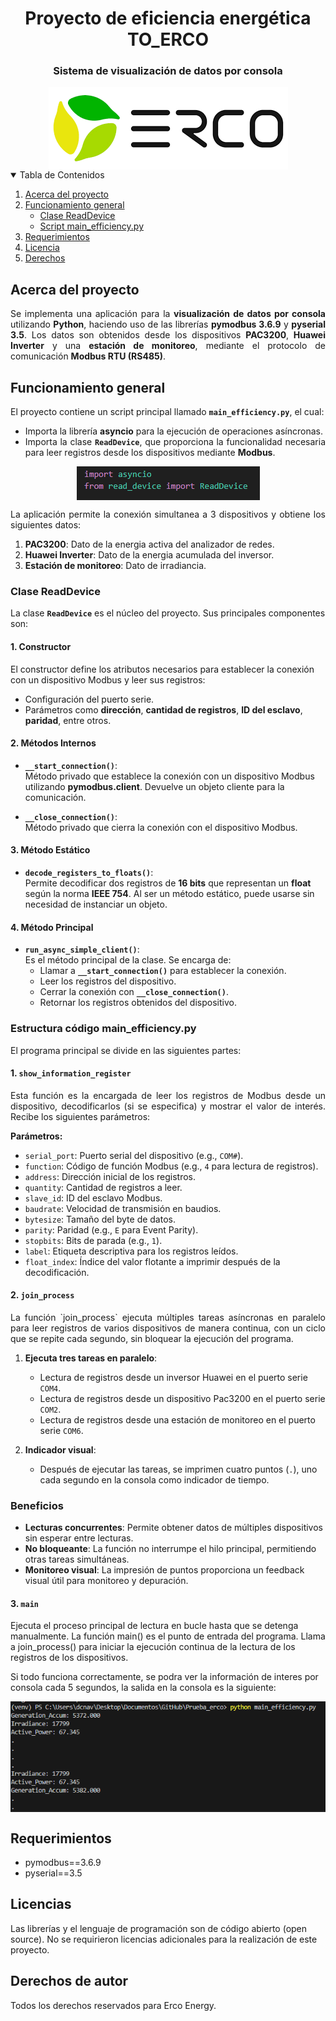 <h1 align="center">Proyecto de eficiencia energética TO_ERCO
</h1>
<h3 align="center">Sistema de visualización de datos por consola
</h3>
<Center><img  align="center" src="./Images/logo.PNG"></Center>

<!-- TABLE OF CONTENTS -->
<details open="open">
    <summary>Tabla de Contenidos</summary>
    <ol>
        <li><a href="#about-the-project">Acerca del proyecto</a></li>
        <li><a href="#Funcionamiento_general">Funcionamiento general</a>
            <ul>
                <li><a href="#claseReadDevice">Clase ReadDevice</a></li>
                <li><a href="#main">Script main_efficiency.py</a></li>
            </ul>
        </li>
        <li><a href="#requirement">Requerimientos</a></li>
        <li><a href="#License">Licencia</a></li>
        <li><a href="#Derechos">Derechos</a></li>
    </ol>
</details>



<p id="about-the-project">
</p>

## Acerca del proyecto

<div style="text-align:justify">

Se implementa una aplicación para la **visualización de datos por consola** utilizando **Python**, haciendo uso de las librerías **pymodbus 3.6.9** y **pyserial 3.5**. Los datos son obtenidos desde los dispositivos **PAC3200**, **Huawei Inverter** y una **estación de monitoreo**, mediante el protocolo de comunicación **Modbus RTU (RS485)**. 
</div>


<p id="Funcionamiento_general">
</p>

## Funcionamiento general

<div style="text-align:justify">
   
El proyecto contiene un script principal llamado **`main_efficiency.py`**, el cual:

- Importa la librería **asyncio** para la ejecución de operaciones asíncronas.
- Importa la clase **`ReadDevice`**, que proporciona la funcionalidad necesaria para leer registros desde los dispositivos mediante **Modbus**.

<Center><img  align="center" src="./Images/imports.PNG"></Center>


La aplicación permite la conexión simultanea a 3 dispositivos y obtiene los siguientes datos:
1. **PAC3200**: Dato de la energia activa del analizador de redes.
2. **Huawei Inverter**:  Dato de la energia acumulada del inversor.
3. **Estación de monitoreo**: Dato de irradiancia.

</div>
<p id="claseReadDevice">
</p>

### **Clase ReadDevice**

La clase **`ReadDevice`** es el núcleo del proyecto. Sus principales componentes son:

#### 1. Constructor
El constructor define los atributos necesarios para establecer la conexión con un dispositivo Modbus y leer sus registros:
- Configuración del puerto serie.
- Parámetros como **dirección**, **cantidad de registros**, **ID del esclavo**, **paridad**, entre otros.



#### 2. Métodos Internos
- **`__start_connection()`**:  
   Método privado que establece la conexión con un dispositivo Modbus utilizando **pymodbus.client**. Devuelve un objeto cliente para la comunicación.

- **`__close_connection()`**:  
   Método privado que cierra la conexión con el dispositivo Modbus.

#### 3. Método Estático
- **`decode_registers_to_floats()`**:  
   Permite decodificar dos registros de **16 bits** que representan un **float** según la norma **IEEE 754**. Al ser un método estático, puede usarse sin necesidad de instanciar un objeto.

#### 4. Método Principal
- **`run_async_simple_client()`**:  
   Es el método principal de la clase. Se encarga de:
   - Llamar a **`__start_connection()`** para establecer la conexión.
   - Leer los registros del dispositivo.
   - Cerrar la conexión con **`__close_connection()`**.
   - Retornar los registros obtenidos del dispositivo.

<p id="main">
</p>

### **Estructura código main_efficiency.py**

El programa principal se divide en las siguientes partes:

#### 1. `show_information_register`

<div style="text-align:justify">
Esta función es la encargada de leer los registros de Modbus desde un dispositivo, decodificarlos (si se especifica) y mostrar el valor de interés. Recibe los siguientes parámetros:
</div>

**Parámetros:**
- `serial_port`: Puerto serial del dispositivo (e.g., `COM#`).
- `function`: Código de función Modbus (e.g., `4` para lectura de registros).
- `address`: Dirección inicial de los registros.
- `quantity`: Cantidad de registros a leer.
- `slave_id`: ID del esclavo Modbus.
- `baudrate`: Velocidad de transmisión en baudios.
- `bytesize`: Tamaño del byte de datos.
- `parity`: Paridad (e.g., `E` para Event Parity).
- `stopbits`: Bits de parada (e.g., `1`).
- `label`: Etiqueta descriptiva para los registros leídos.
- `float_index`: Índice del valor flotante a imprimir después de la decodificación.


#### 2. `join_process`

<div style="text-align:justify">
La función `join_process` ejecuta múltiples tareas asíncronas en paralelo para leer registros de varios dispositivos de manera continua, con un ciclo que se repite cada segundo, sin bloquear la ejecución del programa.
</div>

1. **Ejecuta tres tareas en paralelo**:
   - Lectura de registros desde un inversor Huawei en el puerto serie `COM4`.
   - Lectura de registros desde un dispositivo Pac3200 en el puerto serie `COM2`.
   - Lectura de registros desde una estación de monitoreo en el puerto serie `COM6`.

2. **Indicador visual**:
   - Después de ejecutar las tareas, se imprimen cuatro puntos (`.`), uno cada segundo en la consola como indicador de tiempo. 

### Beneficios

- **Lecturas concurrentes**: Permite obtener datos de múltiples dispositivos sin esperar entre lecturas.
- **No bloqueante**: La función no interrumpe el hilo principal, permitiendo otras tareas simultáneas.
- **Monitoreo visual**: La impresión de puntos proporciona un feedback visual útil para monitoreo y depuración.


#### 3. `main`
Ejecuta el proceso principal de lectura en bucle hasta que se detenga manualmente.
La función main() es el punto de entrada del programa. Llama a join_process() para iniciar la ejecución continua de la lectura de los registros de los dispositivos.

Si todo funciona correctamente, se podra ver la información de interes por consola cada 5 segundos, la salida en la consola es la siguiente:


<Center><img  align="center" src="./Images/consola.PNG"></Center>


<p id="requirement">
</p>

## Requerimientos
- pymodbus==3.6.9
- pyserial==3.5



<p id="License">
</p>

## Licencias

Las librerías y el lenguaje de programación son de código abierto (open source). No se requirieron licencias adicionales para la realización de este proyecto.

<p id="Derecho" >
    
</p>

## Derechos de autor

Todos los derechos reservados para Erco Energy.






